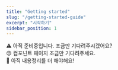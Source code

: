 ```yaml
---
title: "Getting started"
slug: "/getting-started-guide"
excerpt: "시작하기"
sidebar_position: 1
---
```


<aside>
⚠️ 아직 준비중입니다. 조금만 기다려주시겠어요?
</aside>

<aside>
😓 컴포넌트 페이지 조금만 기다려주세요.
</aside>

<aside>
🫨 아직 내용정리를 더 해야해요!
</aside>